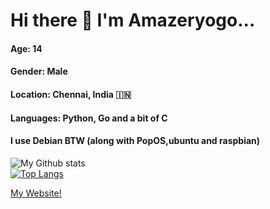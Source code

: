 # Hi there 👋  I'm Amazeryogo... 
#### Age: 14
#### Gender: Male
#### Location: Chennai, India 🇮🇳
#### Languages: Python, Go and a bit of C
#### I use Debian BTW (along with PopOS,ubuntu and raspbian)

![My Github stats](https://github-readme-stats.vercel.app/api?username=Amazeryogo&show_icons=true&theme=radical)
<br/>
[![Top Langs](https://github-readme-stats.vercel.app/api/top-langs/?username=Amazeryogo&layout=compact)](https://github.com/anuraghazra/github-readme-stats)


[My Website!](https://project-inspirations.herokuapp.com/)

